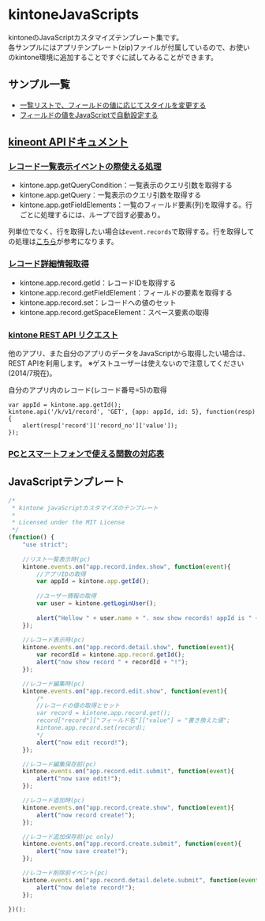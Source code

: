 kintoneJavaScripts
==================

kintoneのJavaScriptカスタマイズテンプレート集です。  
各サンプルにはアプリテンプレート(zip)ファイルが付属しているので、お使いのkintone環境に追加することですぐに試してみることができます。

## サンプル一覧

 * [一覧リストで、フィールドの値に応じてスタイルを変更する](https://github.com/icoxfog417/kintoneJavaScripts/tree/master/changeFieldColorInList)
 * [フィールドの値をJavaScriptで自動設定する](https://github.com/icoxfog417/kintoneJavaScripts/tree/master/setFieldByScript)


## [kineont APIドキュメント](https://cybozudev.zendesk.com/hc/ja/categories/200147600)

### [レコード一覧表示イベントの際使える処理](https://cybozudev.zendesk.com/hc/ja/articles/201942004-%E3%83%AC%E3%82%B3%E3%83%BC%E3%83%89%E4%B8%80%E8%A6%A7%E6%83%85%E5%A0%B1%E5%8F%96%E5%BE%97)

* kintone.app.getQueryCondition：一覧表示のクエリ引数を取得する
* kintone.app.getQuery：一覧表示のクエリ引数を取得する
* kintone.app.getFieldElements：一覧のフィールド要素(列)を取得する。行ごとに処理するには、ループで回す必要あり。

列単位でなく、行を取得したい場合は`event.records`で取得する。行を取得しての処理は[こちら](https://cybozudev.zendesk.com/hc/ja/articles/202640970-%E3%83%AD%E3%82%B0%E3%82%A4%E3%83%B3%E3%83%A6%E3%83%BC%E3%82%B6%E3%83%BC%E3%81%8C%E6%8B%85%E5%BD%93%E3%81%97%E3%81%A6%E3%81%84%E3%82%8B%E3%83%AC%E3%82%B3%E3%83%BC%E3%83%89%E3%81%AB%E8%83%8C%E6%99%AF%E8%89%B2%E3%82%92%E3%81%A4%E3%81%91%E3%82%8B)が参考になります。

### [レコード詳細情報取得](https://cybozudev.zendesk.com/hc/ja/articles/201942014-%E3%83%AC%E3%82%B3%E3%83%BC%E3%83%89%E8%A9%B3%E7%B4%B0%E6%83%85%E5%A0%B1%E5%8F%96%E5%BE%97)

* kintone.app.record.getId：レコードIDを取得する
* kintone.app.record.getFieldElement：フィールドの要素を取得する
* kintone.app.record.set：レコードへの値のセット
* kintone.app.record.getSpaceElement：スペース要素の取得

### [kintone REST API リクエスト](https://cybozudev.zendesk.com/hc/ja/articles/202166310-kintone-REST-API-%E3%83%AA%E3%82%AF%E3%82%A8%E3%82%B9%E3%83%88)
他のアプリ、また自分のアプリのデータをJavaScriptから取得したい場合は、REST APIを利用します。
※ゲストユーザーは使えないので注意してください(2014/7現在)。

自分のアプリ内のレコード(レコード番号=5)の取得
```
var appId = kintone.app.getId();
kintone.api('/k/v1/record', 'GET', {app: appId, id: 5}, function(resp) {
    alert(resp['record']['record_no']['value']); 
});
```

### [PCとスマートフォンで使える関数の対応表](https://cybozudev.zendesk.com/hc/ja/articles/202738940-PC-%E3%82%B9%E3%83%9E%E3%83%BC%E3%83%88%E3%83%95%E3%82%A9%E3%83%B3-%E6%97%A9%E8%A6%8B%E8%A1%A8)

## JavaScriptテンプレート

```js
/*
 * kintone javaScriptカスタマイズのテンプレート
 * 
 * Licensed under the MIT License
 */
(function() {
    "use strict";
    
    //リスト一覧表示時(pc)
    kintone.events.on("app.record.index.show", function(event){
        //アプリIDの取得
        var appId = kintone.app.getId();
        
        //ユーザー情報の取得
        var user = kintone.getLoginUser();
        
        alert("Hellow " + user.name + ". now show records! appId is " + appId);
    });
    
    //レコード表示時(pc)
    kintone.events.on("app.record.detail.show", function(event){
        var recordId = kintone.app.record.getId();
        alert("now show record " + recordId + "!");
    });

    //レコード編集時(pc)
    kintone.events.on("app.record.edit.show", function(event){
        /*
        //レコードの値の取得とセット
        var record = kintone.app.record.get();
        record["record"]["フィールド名"]["value"] = "書き換えた値";
        kintone.app.record.set(record);
        */
        alert("now edit record!");
    });

    //レコード編集保存前(pc)
    kintone.events.on("app.record.edit.submit", function(event){
        alert("now save edit!");
    });

    //レコード追加時(pc)
    kintone.events.on("app.record.create.show", function(event){
        alert("now record create!");
    });

    //レコード追加保存前(pc only)
    kintone.events.on("app.record.create.submit", function(event){
        alert("now save create!");
    });

    //レコード削除前イベント(pc)
    kintone.events.on("app.record.detail.delete.submit", function(event){
        alert("now delete record!");
    });
    
})();
```

